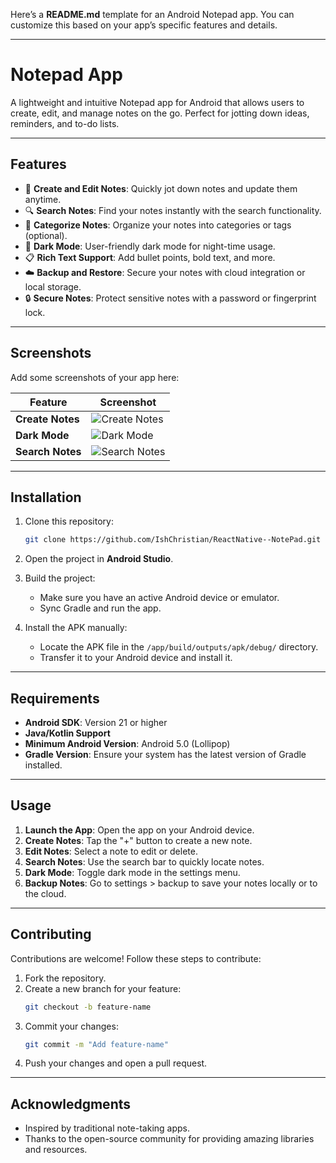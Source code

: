 Here’s a **README.md** template for an Android Notepad app. You can customize this based on your app’s specific features and details.

---

# **Notepad App**

A lightweight and intuitive Notepad app for Android that allows users to create, edit, and manage notes on the go. Perfect for jotting down ideas, reminders, and to-do lists.

---

## **Features**

- 📝 **Create and Edit Notes**: Quickly jot down notes and update them anytime.
- 🔍 **Search Notes**: Find your notes instantly with the search functionality.
- 📂 **Categorize Notes**: Organize your notes into categories or tags (optional).
- 🌙 **Dark Mode**: User-friendly dark mode for night-time usage.
- 📋 **Rich Text Support**: Add bullet points, bold text, and more.
- ☁️ **Backup and Restore**: Secure your notes with cloud integration or local storage.
- 🔒 **Secure Notes**: Protect sensitive notes with a password or fingerprint lock.

---

## **Screenshots**

Add some screenshots of your app here:

| Feature           | Screenshot                                    |
|--------------------|-----------------------------------------------|
| **Create Notes**   | ![Create Notes](screenshots/create-note.png) |
| **Dark Mode**      | ![Dark Mode](screenshots/dark-mode.png)      |
| **Search Notes**   | ![Search Notes](screenshots/search.png)      |

---

## **Installation**

1. Clone this repository:
   ```bash
   git clone https://github.com/IshChristian/ReactNative--NotePad.git
   ```

2. Open the project in **Android Studio**.

3. Build the project:
   - Make sure you have an active Android device or emulator.
   - Sync Gradle and run the app.

4. Install the APK manually:
   - Locate the APK file in the `/app/build/outputs/apk/debug/` directory.
   - Transfer it to your Android device and install it.

---

## **Requirements**

- **Android SDK**: Version 21 or higher
- **Java/Kotlin Support**
- **Minimum Android Version**: Android 5.0 (Lollipop)
- **Gradle Version**: Ensure your system has the latest version of Gradle installed.

---

## **Usage**

1. **Launch the App**: Open the app on your Android device.
2. **Create Notes**: Tap the "+" button to create a new note.
3. **Edit Notes**: Select a note to edit or delete.
4. **Search Notes**: Use the search bar to quickly locate notes.
5. **Dark Mode**: Toggle dark mode in the settings menu.
6. **Backup Notes**: Go to settings > backup to save your notes locally or to the cloud.

---


## **Contributing**

Contributions are welcome! Follow these steps to contribute:

1. Fork the repository.
2. Create a new branch for your feature:
   ```bash
   git checkout -b feature-name
   ```
3. Commit your changes:
   ```bash
   git commit -m "Add feature-name"
   ```
4. Push your changes and open a pull request.

---

## **Acknowledgments**

- Inspired by traditional note-taking apps.
- Thanks to the open-source community for providing amazing libraries and resources.
